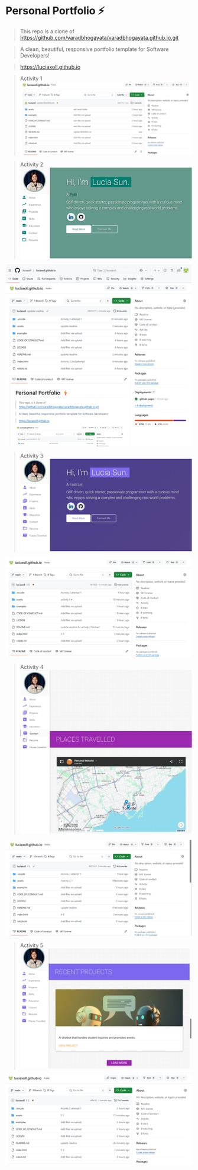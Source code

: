 # Personal Portfolio ⚡️
> This repo is a clone of https://github.com/varadbhogayata/varadbhogayata.github.io.git

>A clean, beautiful, responsive portfolio template for Software Developers!

> https://luciaxoll.github.io

> Activity 1  
![Activity 1 Screenshot](/assets/img/Act1.jpg)

> Activity 2  
[![Activity 2 Screenshot](/assets/img/Act2.jpg)](https://luciaxoll.github.io)

![Activity 2 Extra Screenshot](/assets/img/Act2_2.jpg)

> Activity 3  
[![Activity 3 Screenshot](/assets/img/Act3.jpg)](https://luciaxoll.github.io)

![Activity 3 Extra Screenshot](/assets/img/Act3_2.jpg)

> Activity 4  
[![Activity 4 Screenshot](/assets/img/Act4.jpg)](https://luciaxoll.github.io)

![Activity 4 Extra Screenshot](/assets/img/Act4_2.jpg)

> Activity 5  
[![Activity 5 Screenshot](/assets/img/Act5.jpg)](https://luciaxoll.github.io)

![Activity 5 Extra Screenshot](/assets/img/Act5_2.jpg)